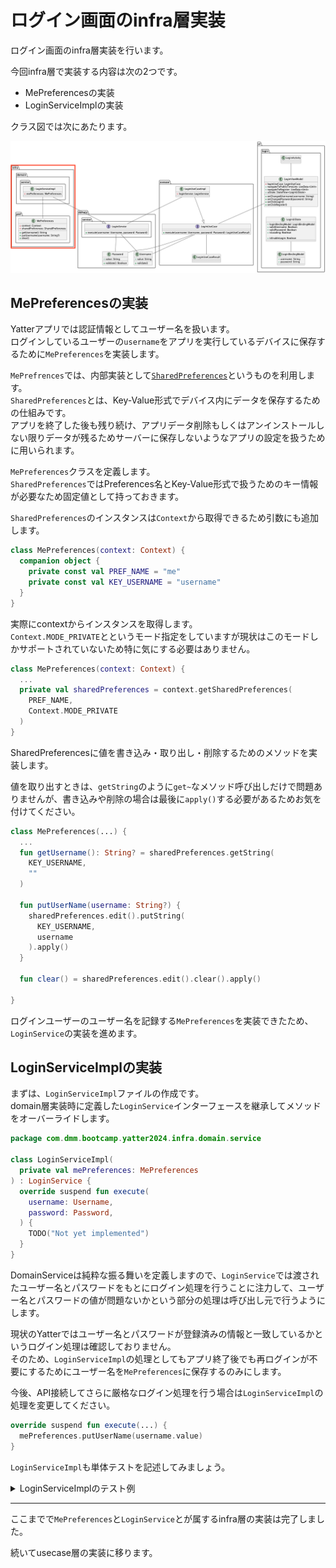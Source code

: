 # ログイン画面のinfra層実装
ログイン画面のinfra層実装を行います。  

今回infra層で実装する内容は次の2つです。  
- MePreferencesの実装
- LoginServiceImplの実装

クラス図では次にあたります。  

![login_class_infra](../image/3/login_class_infra.png)

## MePreferencesの実装

Yatterアプリでは認証情報としてユーザー名を扱います。  
ログインしているユーザーの`username`をアプリを実行しているデバイスに保存するために`MePreferences`を実装します。  

`MePrefrences`では、内部実装として[`SharedPreferences`](https://developer.android.com/training/data-storage/shared-preferences?hl=ja)というものを利用します。  
`SharedPreferences`とは、Key-Value形式でデバイス内にデータを保存するための仕組みです。  
アプリを終了した後も残り続け、アプリデータ削除もしくはアンインストールしない限りデータが残るためサーバーに保存しないようなアプリの設定を扱うために用いられます。  

`MePreferences`クラスを定義します。  
`SharedPreferences`ではPreferences名とKey-Value形式で扱うためのキー情報が必要なため固定値として持っておきます。  

`SharedPreferences`のインスタンスは`Context`から取得できるため引数にも追加します。  

```Kotlin
class MePreferences(context: Context) {
  companion object {
    private const val PREF_NAME = "me"
    private const val KEY_USERNAME = "username"
  }
}
```

実際にcontextからインスタンスを取得します。  
`Context.MODE_PRIVATE`とというモード指定をしていますが現状はこのモードしかサポートされていないため特に気にする必要はありません。  

```Kotlin
class MePreferences(context: Context) {
  ...
  private val sharedPreferences = context.getSharedPreferences(
    PREF_NAME,
    Context.MODE_PRIVATE
  )
}
```

SharedPreferencesに値を書き込み・取り出し・削除するためのメソッドを実装します。  

値を取り出すときは、`getString`のように`get~`なメソッド呼び出しだけで問題ありませんが、書き込みや削除の場合は最後に`apply()`する必要があるためお気を付けてください。  

```Kotlin
class MePreferences(...) {
  ...
  fun getUsername(): String? = sharedPreferences.getString(
    KEY_USERNAME,
    ""
  )

  fun putUserName(username: String?) {
    sharedPreferences.edit().putString(
      KEY_USERNAME,
      username
    ).apply()
  }

  fun clear() = sharedPreferences.edit().clear().apply()

}
```

ログインユーザーのユーザー名を記録する`MePreferences`を実装できたため、`LoginService`の実装を進めます。  

## LoginServiceImplの実装

まずは、`LoginServiceImpl`ファイルの作成です。  
domain層実装時に定義した`LoginService`インターフェースを継承してメソッドをオーバーライドします。  

```Kotlin
package com.dmm.bootcamp.yatter2024.infra.domain.service

class LoginServiceImpl(
  private val mePreferences: MePreferences
) : LoginService {
  override suspend fun execute(
    username: Username,
    password: Password,
  ) {
    TODO("Not yet implemented")
  }
}
```

DomainServiceは純粋な振る舞いを定義しますので、`LoginService`では渡されたユーザー名とパスワードをもとにログイン処理を行うことに注力して、ユーザー名とパスワードの値が問題ないかという部分の処理は呼び出し元で行うようにします。  

現状のYatterではユーザー名とパスワードが登録済みの情報と一致しているかというログイン処理は確認しておりません。  
そのため、`LoginServiceImpl`の処理としてもアプリ終了後でも再ログインが不要にするためにユーザー名を`MePreferences`に保存するのみにします。  

今後、API接続してさらに厳格なログイン処理を行う場合は`LoginServiceImpl`の処理を変更してください。  

```Kotlin
override suspend fun execute(...) {
  mePreferences.putUserName(username.value)
}
```

`LoginServiceImpl`も単体テストを記述してみましょう。  

<details>
<summary>LoginServiceImplのテスト例</summary>

```Kotlin
class LoginServiceImplSpec {
  private val mePreferences = mockk<MePreferences>()
  private val subject = LoginServiceImpl(mePreferences)

  @Test
  fun saveUsername() = runTest {
    val username = Username("username")
    val password = Password("Password1%")
    justRun {
      mePreferences.putUserName(any())
    }

    subject.execute(username, password)

    coVerify {
      mePreferences.putUserName(username.value)
    }
  }
}
```
</details>

---

ここまでで`MePreferences`と`LoginService`とが属するinfra層の実装は完了しました。  

続いてusecase層の実装に移ります。  
